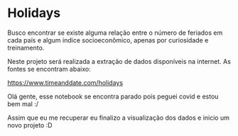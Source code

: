 # Holidays
Busco encontrar se existe alguma relação entre o número de feriados em cada país e algum índice socioeconômico, apenas por curiosidade e treinamento.

Neste projeto será realizada a extração de dados disponíveis na internet. As fontes se encontram abaixo:

https://www.timeanddate.com/holidays


Olá gente, esse notebook se encontra parado pois peguei covid e estou bem mal :/

Assim que eu me recuperar eu finalizo a visualização dos dados e inicio um novo projeto :D
